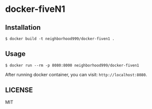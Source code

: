 # docker-fiveN1

## Installation

```shell
$ docker build -t neighborhood999/docker-fiven1 .
```

## Usage

```shell
$ docker run --rm -p 8080:8000 neighborhood999/docker-fiven1
```

After running docker container, you can visit: `http://localhost:8080`.

## LICENSE

MIT
